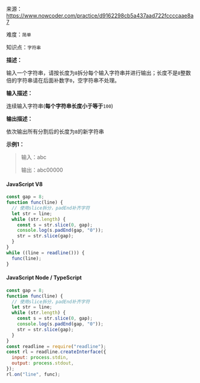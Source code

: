 来源：<https://www.nowcoder.com/practice/d9162298cb5a437aad722fccccaae8a7>

难度：`简单`

知识点：`字符串`

**描述：**

输入一个字符串，请按长度为`8`拆分每个输入字符串并进行输出；长度不是`8`整数倍的字符串请在后面补数字`0`，空字符串不处理。

**输入描述：**

连续输入字符串(**每个字符串长度小于等于**`100`)

**输出描述：**

依次输出所有分割后的长度为`8`的新字符串

**示例1：**

> 输入：abc
>
> 输出：abc00000

<!-- tabs:start -->

#### **JavaScript V8**

```javascript
const gap = 8;
function func(line) {
  // 使用slice拆分，padEnd补齐字符
  let str = line;
  while (str.length) {
    const s = str.slice(0, gap);
    console.log(s.padEnd(gap, "0"));
    str = str.slice(gap);
  }
}
while ((line = readline())) {
  func(line);
}
```

#### **JavaScript Node / TypeScript**

```javascript
const gap = 8;
function func(line) {
  // 使用slice拆分，padEnd补齐字符
  let str = line;
  while (str.length) {
    const s = str.slice(0, gap);
    console.log(s.padEnd(gap, "0"));
    str = str.slice(gap);
  }
}
const readline = require("readline");
const rl = readline.createInterface({
  input: process.stdin,
  output: process.stdout,
});
rl.on("line", func);
```

<!-- tabs:end -->
